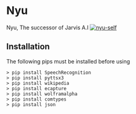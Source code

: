 # Nyu 

Nyu, The successor of Jarvis A.I  [![nyu-self](https://github.com/Noqturnally/nyu-self/tree/main/.github/workflows/badge.svg)](https://github.com/Noqturnally/nyu-self/actions)

## Installation 

The following pips must be installed before using

```
> pip install SpeechRecognition
> pip install pyttsx3
> pip install wikipedia
> pip install ecapture
> pip install wolframalpha
> pip install comtypes
> pip install json 

```
